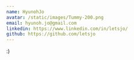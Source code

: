 ```yaml
---
name: HyunohJo
avatar: /static/images/Tummy-200.png
email: hyunoh.jo@gmail.com
linkedin: https://www.linkedin.com/in/letsjo/
github: https://github.com/letsjo
---
```


:)
